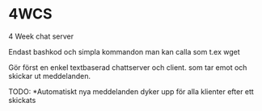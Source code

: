 # 4WCS
4 Week chat server

Endast bashkod och simpla kommandon man kan calla som t.ex wget

Gör först en enkel textbaserad chattserver och client. som tar emot och skickar ut meddelanden.

TODO:
*Automatiskt nya meddelanden dyker upp för alla klienter efter ett skickats
